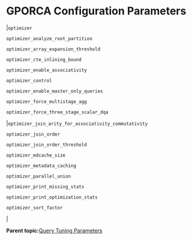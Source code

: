 # GPORCA Configuration Parameters 

|`optimizer`

 `optimizer_analyze_root_partition`

 `optimizer_array_expansion_threshold`

 `optimizer_cte_inlining_bound`

 `optimizer_enable_associativity`

 `optimizer_control`

 `optimizer_enable_master_only_queries`

 `optimizer_force_multistage_agg`

 `optimizer_force_three_stage_scalar_dqa`

|`optimizer_join_arity_for_associativity_commutativity`

 `optimizer_join_order`

 `optimizer_join_order_threshold`

 `optimizer_mdcache_size`

 `optimizer_metadata_caching`

 `optimizer_parallel_union`

 `optimizer_print_missing_stats`

 `optimizer_print_optimization_stats`

 `optimizer_sort_factor`

|

**Parent topic:**[Query Tuning Parameters](../topics/g-query-tuning-parameters.html)

